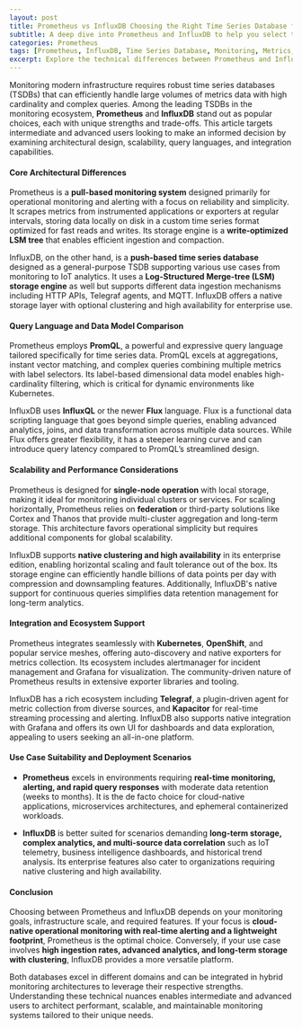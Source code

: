 ```yaml
---
layout: post  
title: Prometheus vs InfluxDB Choosing the Right Time Series Database for Your Monitoring Needs  
subtitle: A deep dive into Prometheus and InfluxDB to help you select the best time series database for advanced monitoring setups  
categories: Prometheus  
tags: [Prometheus, InfluxDB, Time Series Database, Monitoring, Metrics, DevOps, Observability, Big Data, Cloud Native]  
excerpt: Explore the technical differences between Prometheus and InfluxDB, comparing their architectures, query capabilities, scalability, and use cases to choose the ideal time series database for your monitoring infrastructure.  
---
```

Monitoring modern infrastructure requires robust time series databases (TSDBs) that can efficiently handle large volumes of metrics data with high cardinality and complex queries. Among the leading TSDBs in the monitoring ecosystem, **Prometheus** and **InfluxDB** stand out as popular choices, each with unique strengths and trade-offs. This article targets intermediate and advanced users looking to make an informed decision by examining architectural design, scalability, query languages, and integration capabilities.

#### Core Architectural Differences

Prometheus is a **pull-based monitoring system** designed primarily for operational monitoring and alerting with a focus on reliability and simplicity. It scrapes metrics from instrumented applications or exporters at regular intervals, storing data locally on disk in a custom time series format optimized for fast reads and writes. Its storage engine is a **write-optimized LSM tree** that enables efficient ingestion and compaction.

InfluxDB, on the other hand, is a **push-based time series database** designed as a general-purpose TSDB supporting various use cases from monitoring to IoT analytics. It uses a **Log-Structured Merge-tree (LSM) storage engine** as well but supports different data ingestion mechanisms including HTTP APIs, Telegraf agents, and MQTT. InfluxDB offers a native storage layer with optional clustering and high availability for enterprise use.

#### Query Language and Data Model Comparison

Prometheus employs **PromQL**, a powerful and expressive query language tailored specifically for time series data. PromQL excels at aggregations, instant vector matching, and complex queries combining multiple metrics with label selectors. Its label-based dimensional data model enables high-cardinality filtering, which is critical for dynamic environments like Kubernetes.

InfluxDB uses **InfluxQL** or the newer **Flux** language. Flux is a functional data scripting language that goes beyond simple queries, enabling advanced analytics, joins, and data transformation across multiple data sources. While Flux offers greater flexibility, it has a steeper learning curve and can introduce query latency compared to PromQL’s streamlined design.

#### Scalability and Performance Considerations

Prometheus is designed for **single-node operation** with local storage, making it ideal for monitoring individual clusters or services. For scaling horizontally, Prometheus relies on **federation** or third-party solutions like Cortex and Thanos that provide multi-cluster aggregation and long-term storage. This architecture favors operational simplicity but requires additional components for global scalability.

InfluxDB supports **native clustering and high availability** in its enterprise edition, enabling horizontal scaling and fault tolerance out of the box. Its storage engine can efficiently handle billions of data points per day with compression and downsampling features. Additionally, InfluxDB's native support for continuous queries simplifies data retention management for long-term analytics.

#### Integration and Ecosystem Support

Prometheus integrates seamlessly with **Kubernetes**, **OpenShift**, and popular service meshes, offering auto-discovery and native exporters for metrics collection. Its ecosystem includes alertmanager for incident management and Grafana for visualization. The community-driven nature of Prometheus results in extensive exporter libraries and tooling.

InfluxDB has a rich ecosystem including **Telegraf**, a plugin-driven agent for metric collection from diverse sources, and **Kapacitor** for real-time streaming processing and alerting. InfluxDB also supports native integration with Grafana and offers its own UI for dashboards and data exploration, appealing to users seeking an all-in-one platform.

#### Use Case Suitability and Deployment Scenarios

- **Prometheus** excels in environments requiring **real-time monitoring, alerting, and rapid query responses** with moderate data retention (weeks to months). It is the de facto choice for cloud-native applications, microservices architectures, and ephemeral containerized workloads.

- **InfluxDB** is better suited for scenarios demanding **long-term storage, complex analytics, and multi-source data correlation** such as IoT telemetry, business intelligence dashboards, and historical trend analysis. Its enterprise features also cater to organizations requiring native clustering and high availability.

#### Conclusion

Choosing between Prometheus and InfluxDB depends on your monitoring goals, infrastructure scale, and required features. If your focus is **cloud-native operational monitoring with real-time alerting and a lightweight footprint**, Prometheus is the optimal choice. Conversely, if your use case involves **high ingestion rates, advanced analytics, and long-term storage with clustering**, InfluxDB provides a more versatile platform.

Both databases excel in different domains and can be integrated in hybrid monitoring architectures to leverage their respective strengths. Understanding these technical nuances enables intermediate and advanced users to architect performant, scalable, and maintainable monitoring systems tailored to their unique needs.
